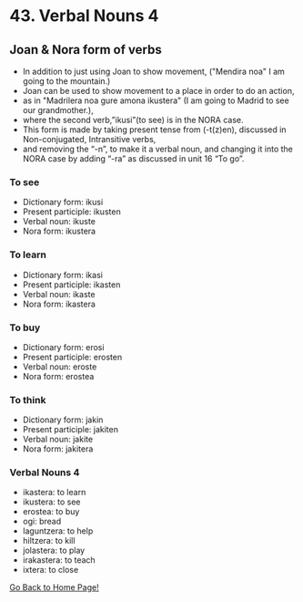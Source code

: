 # 43. Verbal Nouns 4
##  Joan & Nora form of verbs
* In addition to just using Joan to show movement, ("Mendira noa" I am going to the mountain.)
* Joan can be used to show movement to a place in order to do an action,
* as in  "Madrilera noa gure amona ikustera" (I am going to Madrid to see our grandmother.),
* where the second verb,”ikusi”(to see) is in the NORA case.
* This form is made by taking present tense from (-t(z)en), discussed in Non-conjugated, Intransitive verbs,
* and removing the “-n”, to make it a verbal noun, and changing it into the NORA case by adding “-ra” as discussed in unit 16 “To go”.

### To see
* Dictionary form: ikusi
* Present participle: ikusten
* Verbal noun: ikuste
* Nora form: ikustera
### To learn
* Dictionary form: ikasi
* Present participle: ikasten
* Verbal noun: ikaste
* Nora form: ikastera
### To buy
* Dictionary form: erosi
* Present participle: erosten
* Verbal noun: eroste
* Nora form: erostea
### To think
* Dictionary form: jakin
* Present participle: jakiten
* Verbal noun: jakite
* Nora form: jakitera
###  Verbal Nouns 4
* ikastera: to learn
* ikustera: to see
* erostea: to buy
* ogi: bread
* laguntzera: to help
* hiltzera: to kill
* jolastera: to play
* irakastera: to teach
* ixtera: to close

[ Go Back to Home Page!](..)
